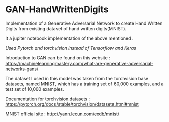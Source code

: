 # GAN-HandWrittenDigits
Implementation of a Generative Adversarial Network to create Hand Written Digits from existing dataset of hand written digits(MNIST).

It a jupiter notebook implementation of the above mentioned .

*Used Pytorch and torchvision instead of Tensorflow and Keras*

Introduction to GAN can be found on this website : https://machinelearningmastery.com/what-are-generative-adversarial-networks-gans/ 

The dataset I used in this model was taken from the torchvision base datasets, named MNIST, which has a training set of 60,000 examples, and a test set of 10,000 examples.

Documentation for torchvision.datasets : https://pytorch.org/docs/stable/torchvision/datasets.html#mnist

MNIST official site : http://yann.lecun.com/exdb/mnist/
